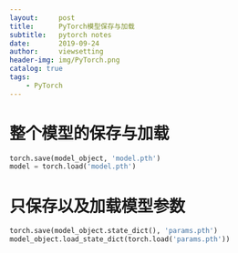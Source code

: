 ```yaml
---
layout:     post
title:      PyTorch模型保存与加载
subtitle:   pytorch notes
date:       2019-09-24
author:     viewsetting
header-img: img/PyTorch.png
catalog: true
tags:
    - PyTorch
---
```


# 整个模型的保存与加载

```python
torch.save(model_object, 'model.pth')  
model = torch.load('model.pth')  
```

# 只保存以及加载模型参数

```python
torch.save(model_object.state_dict(), 'params.pth')  
model_object.load_state_dict(torch.load('params.pth'))
```


